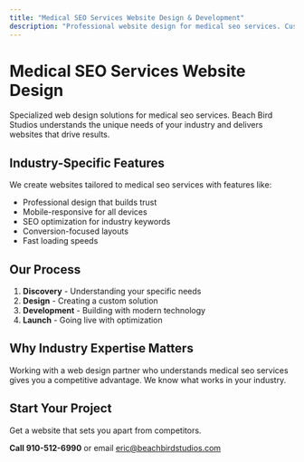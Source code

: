 ```yaml
---
title: "Medical SEO Services Website Design & Development"
description: "Professional website design for medical seo services. Custom solutions tailored to your industry needs."
---
```


# Medical SEO Services Website Design

Specialized web design solutions for medical seo services. Beach Bird Studios understands the unique needs of your industry and delivers websites that drive results.

## Industry-Specific Features

We create websites tailored to medical seo services with features like:

- Professional design that builds trust
- Mobile-responsive for all devices
- SEO optimization for industry keywords
- Conversion-focused layouts
- Fast loading speeds

## Our Process

1. **Discovery** - Understanding your specific needs
2. **Design** - Creating a custom solution
3. **Development** - Building with modern technology
4. **Launch** - Going live with optimization

## Why Industry Expertise Matters

Working with a web design partner who understands medical seo services gives you a competitive advantage. We know what works in your industry.

## Start Your Project

Get a website that sets you apart from competitors.

**Call 910-512-6990** or email eric@beachbirdstudios.com